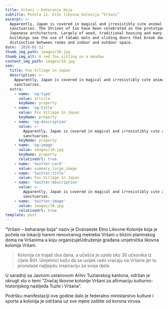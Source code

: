 ```yaml
---
title: Vršani – beharanje boja
subtitle: Počela 12. Etno likovna kolonija “Vršani”
excerpt: >-
  Apparently, Japan is covered in magical and irresistibly cute animal
  sanctuaries. The Shrines of Ise have been celebrated as the prototype of
  Japanese architecture. Largely of wood, traditional housing and many temple
  buildings see the use of tatami mats and sliding doors that break down the
  distinction between rooms and indoor and outdoor space.
date: '2020-01-11'
thumb_img_path: images/10.jpg
thumb_img_alt: A red fox sitting on a meadow
content_img_path: images/10.jpg
seo:
  title: Fox Village In Japan
  description: >-
    Apparently, Japan is covered in magical and irresistibly cute animal
    sanctuaries.
  extra:
    - name: 'og:type'
      value: article
      keyName: property
    - name: 'og:title'
      value: Fox Village In Japan
      keyName: property
    - name: 'og:description'
      value: >-
        Apparently, Japan is covered in magical and irresistibly cute animal
        sanctuaries.
      keyName: property
    - name: 'og:image'
      value: images/10.jpg
      keyName: property
      relativeUrl: true
    - name: 'twitter:card'
      value: summary_large_image
    - name: 'twitter:title'
      value: Fox Village In Japan
    - name: 'twitter:description'
      value: >-
        Apparently, Japan is covered in magical and irresistibly cute animal
        sanctuaries.
    - name: 'twitter:image'
      value: images/10.jpg
      relativeUrl: true
template: post
---
```

“Vršani – beharanje boja” naziv je Dvanaeste Etno Likovne Kolonije
koja je počela na lokaciji harem renoviranog mekteba Vršani u blizini
planinskog doma na Vršanima a koju organizujeUdruženje građana
umjetnička likovna kolonija Vršani.



> Kolonija će trajati dva dana, a učešće je uzelo oko 30 učesnika iz
> cijele BiH. Umjetnici kažu da se uvijek rado vraćaju na Vršane jer tu
> pronalaze najljepšu inspiraciju za svoja djela.

U saradnji sa Javnom ustanovom Arhiv Tuzlanskog kantona, održan je 
okrugli sto o temi “Značaj likovne kolonije Vršani za afirmaciju
kulturno-historijskog naslijeđa Tuzle i Vršana”.

Podršku manifestaciji ove godine dalo je federalno ministarstvo
kulture i sporta a kolonija je održana uz sve mjere zaštite od korona
virusa.

>
